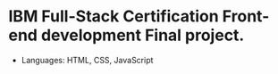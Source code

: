 # IBM Full-Stack Certification Front-end development Final project.
* Languages: HTML, CSS, JavaScript

